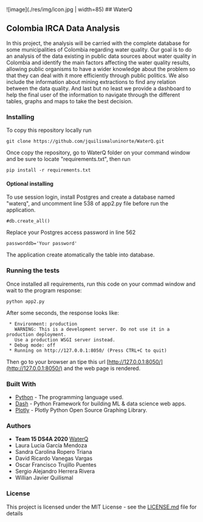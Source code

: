 ![image](./res/img/icon.jpg | width=85) ## WaterQ

## Colombia IRCA Data Analysis

In this project, the analysis will be carried with the complete database for some municipalities of Colombia regarding water quality. Our goal is to do an analysis of the data existing in public data sources about water quality in Colombia and identify the main factors affecting the water quality results, allowing public organisms to have a wider knowledge about the problem so that they can deal with it more efficiently through public politics. We also include the information about mining extractions to find any relation between the data quality. And last but no least we provide a dashboard to help the final user of the information to navigate through the different tables, graphs and maps to take the best decision.

### Installing

To copy this repository locally run

```
git clone https://github.com/jquilismaluninorte/WaterQ.git
```

Once copy the repository, go to WaterQ folder on your command window and be sure to locate "requirements.txt", then run

```
pip install -r requirements.txt
```

#### Optional installing

To use session login, install Postgres and create a database named "waterq", and uncomment line 538 of app2.py file before run the application.

```
#db.create_all()
```

Replace your Postgres access password in line 562

```
passworddb='Your password'
```

The application create atomatically the table into database.

### Running the tests

Once installed all requirements, run this code on your commad window and wait to the program response:

```
python app2.py
```

After some seconds, the response looks like:

```
 * Environment: production
   WARNING: This is a development server. Do not use it in a production deployment.
   Use a production WSGI server instead.
 * Debug mode: off
 * Running on http://127.0.0.1:8050/ (Press CTRL+C to quit)
```

Then go to your browser an tipe this url [http://127.0.0.1:8050/](http://127.0.0.1:8050/) and the web page is rendered.

### Built With

- [Python](https://www.python.org/) - The programming language used.
- [Dash](https://pypi.org/project/dash/) - Python Framework for building ML & data science web apps.
- [Plotly](https://plotly.com/python/) - Plotly Python Open Source Graphing Library.

### Authors

- **Team 15 DS4A 2020** [WaterQ](https://agua.vatiolibre.com/)
- Laura Lucia García Mendoza
- Sandra Carolina Ropero Triana
- David Ricardo Vanegas Vargas
- Oscar Francisco Trujillo Puentes
- Sergio Alejandro Herrera Rivera
- Willian Javier Quilismal

### License

This project is licensed under the MIT License - see the [LICENSE.md](LICENSE.md) file for details

